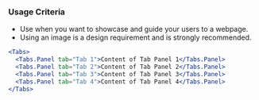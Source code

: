 ### Usage Criteria

- Use when you want to showcase and guide your users to a webpage.
- Using an image is a design requirement and is strongly recommended.

```jsx
<Tabs>
  <Tabs.Panel tab="Tab 1">Content of Tab Panel 1</Tabs.Panel>
  <Tabs.Panel tab="Tab 2">Content of Tab Panel 2</Tabs.Panel>
  <Tabs.Panel tab="Tab 3">Content of Tab Panel 3</Tabs.Panel>
  <Tabs.Panel tab="Tab 4">Content of Tab Panel 4</Tabs.Panel>
</Tabs>
```
